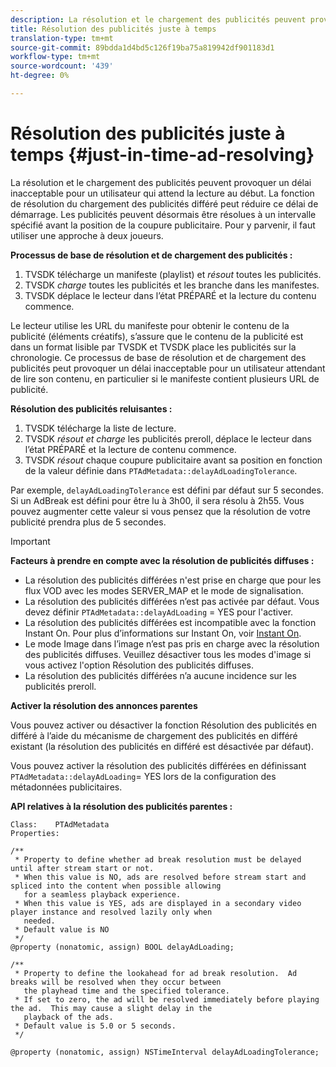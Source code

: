 ```yaml
---
description: La résolution et le chargement des publicités peuvent provoquer un délai inacceptable pour un utilisateur qui attend la lecture au début. La fonction de résolution du chargement des publicités différé peut réduire ce délai de démarrage. Les publicités peuvent désormais être résolues à un intervalle spécifié avant la position de la coupure publicitaire. Pour y parvenir, il faut utiliser une approche à deux joueurs.
title: Résolution des publicités juste à temps
translation-type: tm+mt
source-git-commit: 89bdda1d4bd5c126f19ba75a819942df901183d1
workflow-type: tm+mt
source-wordcount: '439'
ht-degree: 0%

---
```



# Résolution des publicités juste à temps {#just-in-time-ad-resolving}

La résolution et le chargement des publicités peuvent provoquer un délai inacceptable pour un utilisateur qui attend la lecture au début. La fonction de résolution du chargement des publicités différé peut réduire ce délai de démarrage. Les publicités peuvent désormais être résolues à un intervalle spécifié avant la position de la coupure publicitaire. Pour y parvenir, il faut utiliser une approche à deux joueurs.

**Processus de base de résolution et de chargement des publicités :**

1. TVSDK télécharge un manifeste (playlist) et *résout* toutes les publicités.
1. TVSDK *charge* toutes les publicités et les branche dans les manifestes.
1. TVSDK déplace le lecteur dans l’état PRÉPARÉ et la lecture du contenu commence.

Le lecteur utilise les URL du manifeste pour obtenir le contenu de la publicité (éléments créatifs), s’assure que le contenu de la publicité est dans un format lisible par TVSDK et TVSDK place les publicités sur la chronologie. Ce processus de base de résolution et de chargement des publicités peut provoquer un délai inacceptable pour un utilisateur attendant de lire son contenu, en particulier si le manifeste contient plusieurs URL de publicité.

**Résolution des publicités reluisantes :**

1. TVSDK télécharge la liste de lecture.
1. TVSDK *résout et charge* les publicités preroll, déplace le lecteur dans l’état PRÉPARÉ et la lecture de contenu commence.
1. TVSDK *résout* chaque coupure publicitaire avant sa position en fonction de la valeur définie dans `PTAdMetadata::delayAdLoadingTolerance`.

Par exemple, `delayAdLoadingTolerance` est défini par défaut sur 5 secondes. Si un AdBreak est défini pour être lu à 3h00, il sera résolu à 2h55. Vous pouvez augmenter cette valeur si vous pensez que la résolution de votre publicité prendra plus de 5 secondes.

>[!IMPORTANT]
>
>**Facteurs à prendre en compte avec la résolution de publicités diffuses :**
>* La résolution des publicités différées n&#39;est prise en charge que pour les flux VOD avec les modes SERVER_MAP et le mode de signalisation.
>* La résolution des publicités différées n’est pas activée par défaut. Vous devez définir `PTAdMetadata::delayAdLoading` = YES pour l&#39;activer.
>* La résolution des publicités différées est incompatible avec la fonction Instant On. Pour plus d’informations sur Instant On, voir [Instant On](../../tvsdk-3x-ios-prog/ios-3x-instant-on-ios.md).
>* Le mode Image dans l’image n’est pas pris en charge avec la résolution des publicités diffuses. Veuillez désactiver tous les modes d&#39;image si vous activez l&#39;option Résolution des publicités diffuses.
>* La résolution des publicités différées n’a aucune incidence sur les publicités preroll.

>


**Activer la résolution des annonces parentes**

Vous pouvez activer ou désactiver la fonction Résolution des publicités en différé à l’aide du mécanisme de chargement des publicités en différé existant (la résolution des publicités en différé est désactivée par défaut).

Vous pouvez activer la résolution des publicités différées en définissant `PTAdMetadata::delayAdLoading`= YES lors de la configuration des métadonnées publicitaires.

**API relatives à la résolution des publicités parentes :**

```
Class:    PTAdMetadata 
Properties: 
  
/** 
 * Property to define whether ad break resolution must be delayed until after stream start or not. 
 * When this value is NO, ads are resolved before stream start and spliced into the content when possible allowing  
   for a seamless playback experience. 
 * When this value is YES, ads are displayed in a secondary video player instance and resolved lazily only when  
   needed. 
 * Default value is NO 
 */ 
@property (nonatomic, assign) BOOL delayAdLoading; 
  
/** 
 * Property to define the lookahead for ad break resolution.  Ad breaks will be resolved when they occur between  
   the playhead time and the specified tolerance. 
 * If set to zero, the ad will be resolved immediately before playing the ad.  This may cause a slight delay in the  
   playback of the ads. 
 * Default value is 5.0 or 5 seconds. 
 */ 
  
@property (nonatomic, assign) NSTimeInterval delayAdLoadingTolerance;
```
